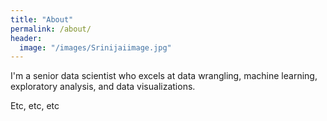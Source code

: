```yaml
---
title: "About"
permalink: /about/
header:
  image: "/images/Srinijaiimage.jpg"
---
```


I'm a senior data scientist who excels at data wrangling, machine learning, exploratory analysis, and data visualizations.

Etc, etc, etc
